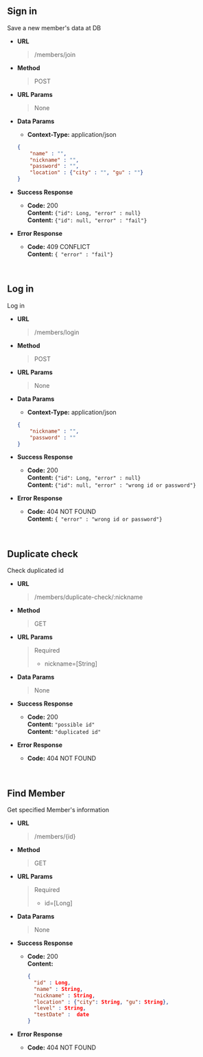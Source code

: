 **Sign in**
----
Save a new member's data at DB

* **URL**

    >/members/join
 
 
* **Method**
    
    > POST
  

* **URL Params**
  
    > None
  
* **Data Params**
  * **Context-Type:** application/json
  
  ```json
  {
      "name" : "",
      "nickname" : "",
      "password" : "",
      "location" : {"city" : "", "gu" : ""}
  }
   ```
  
* **Success Response**
    * **Code:** 200 <br />
        **Content:** `{"id": Long, "error" : null}` <br />
        **Content:** `{"id": null, "error" : "fail"}`
      

* **Error Response**
  * **Code:** 409 CONFLICT <br />
  **Content:** `{ "error" : "fail"}`
    
<br>

**Log in**
----
Log in

* **URL**

  >/members/login


* **Method**

  > POST


* **URL Params**

  > None

* **Data Params**
  * **Context-Type:** application/json

  ```json
  {
      "nickname" : "",
      "password" : ""
  }
   ```

* **Success Response**
  * **Code:** 200 <br />
    **Content:** `{"id": Long, "error" : null}` <br />
    **Content:** `{"id": null, "error" : "wrong id or password"}`


* **Error Response**
  * **Code:** 404 NOT FOUND <br />
    **Content:** `{ "error" : "wrong id or password"}`


<br>

**Duplicate check**
----
Check duplicated id

* **URL**

  >/members/duplicate-check/:nickname


* **Method**

  > GET


* **URL Params**

  > Required<br />
  >  * nickname=[String]

* **Data Params**
  
  > None

* **Success Response**
  * **Code:** 200 <br />
    **Content:** `"possible id"` <br />
    **Content:** `"duplicated id"`


* **Error Response**
  * **Code:** 404 NOT FOUND <br />


<br>

**Find Member**
----
Get specified Member's information 

* **URL**

  >/members/{id}


* **Method**

  > GET


* **URL Params**

  > Required<br />
  >  * id=[Long]

* **Data Params**

  > None

* **Success Response**
  * **Code:** 200 <br />
    **Content:**
    ```json
    {
      "id" : Long,
      "name" : String,
      "nickname" : String,
      "location" : {"city": String, "gu": String},
      "level" : String,
      "testDate" :  date
    }
    ```


* **Error Response**
  * **Code:** 404 NOT FOUND <br />